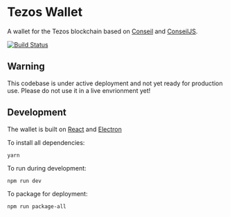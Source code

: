 # Tezos Wallet

A wallet for the Tezos blockchain based on [Conseil](https://github.com/Cryptonomic/Conseil) and [ConseilJS](https://github.com/Cryptonomic/ConseilJS).

[![Build Status](https://travis-ci.org/Cryptonomic/Tezos-Wallet.svg?branch=master)](https://travis-ci.org/Cryptonomic/Tezos-Wallet)

## Warning

This codebase is under active deployment and not yet ready for production use. Please do not use it in a live envrionment yet! 

## Development

The wallet is built on [React](https://reactjs.org/) and [Electron](https://electronjs.org/)

To install all dependencies:

`yarn`

To run during development:

`npm run dev`

To package for deployment:

`npm run package-all`

